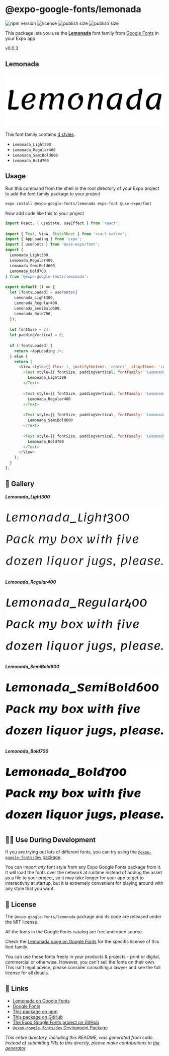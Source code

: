 # @expo-google-fonts/lemonada

![npm version](https://flat.badgen.net/npm/v/@expo-google-fonts/lemonada)
![license](https://flat.badgen.net/github/license/expo/google-fonts)
![publish size](https://flat.badgen.net/packagephobia/install/@expo-google-fonts/lemonada)
![publish size](https://flat.badgen.net/packagephobia/publish/@expo-google-fonts/lemonada)

This package lets you use the [**Lemonada**](https://fonts.google.com/specimen/Lemonada) font family from [Google Fonts](https://fonts.google.com/) in your Expo app.

v0.0.3

## Lemonada

![Lemonada](./font-family.png)

This font family contains [4 styles](#-gallery).

- `Lemonada_Light300`
- `Lemonada_Regular400`
- `Lemonada_SemiBold600`
- `Lemonada_Bold700`

## Usage

Run this command from the shell in the root directory of your Expo project to add the font family package to your project
```sh
expo install @expo-google-fonts/lemonada expo-font @use-expo/font
```

Now add code like this to your project
```js
import React, { useState, useEffect } from 'react';

import { Text, View, StyleSheet } from 'react-native';
import { AppLoading } from 'expo';
import { useFonts } from '@use-expo/font';
import {
  Lemonada_Light300,
  Lemonada_Regular400,
  Lemonada_SemiBold600,
  Lemonada_Bold700,
} from '@expo-google-fonts/lemonada';

export default () => {
  let [fontsLoaded] = useFonts({
    Lemonada_Light300,
    Lemonada_Regular400,
    Lemonada_SemiBold600,
    Lemonada_Bold700,
  });

  let fontSize = 24;
  let paddingVertical = 6;

  if (!fontsLoaded) {
    return <AppLoading />;
  } else {
    return (
      <View style={{ flex: 1, justifyContent: 'center', alignItems: 'center' }}>
        <Text style={{ fontSize, paddingVertical, fontFamily: 'Lemonada_Light300' }}>
          Lemonada_Light300
        </Text>

        <Text style={{ fontSize, paddingVertical, fontFamily: 'Lemonada_Regular400' }}>
          Lemonada_Regular400
        </Text>

        <Text style={{ fontSize, paddingVertical, fontFamily: 'Lemonada_SemiBold600' }}>
          Lemonada_SemiBold600
        </Text>

        <Text style={{ fontSize, paddingVertical, fontFamily: 'Lemonada_Bold700' }}>
          Lemonada_Bold700
        </Text>
      </View>
    );
  }
};

```

## 🔡 Gallery

##### Lemonada_Light300
![Lemonada_Light300](./cd1018b5355f76f3e9ff9d859172bbccef3a0e0bb0b6956ed913a2edba4e9673.ttf.png)

##### Lemonada_Regular400
![Lemonada_Regular400](./6c9760a51ed4b78cf2a172836b2cbc10f540963fdcaf88ef76d10cd4559ee07e.ttf.png)

##### Lemonada_SemiBold600
![Lemonada_SemiBold600](./b17674113757a97537383dc22f4c28496ce5d1fc8274386430fd9d602216a6a7.ttf.png)

##### Lemonada_Bold700
![Lemonada_Bold700](./9f8159cd531775a6fab18432a618771064672ca7a1c6c7db49780d18de0d87d0.ttf.png)


## 👩‍💻 Use During Development

If you are trying out lots of different fonts, you can try using the [`@expo-google-fonts/dev` package](https://github.com/expo/google-fonts/tree/master/font-packages/dev#readme).

You can import *any* font style from any Expo Google Fonts package from it. It will load the fonts
over the network at runtime instead of adding the asset as a file to your project, so it may take longer
for your app to get to interactivity at startup, but it is extremely convenient
for playing around with any style that you want.

## 📖 License

The `@expo-google-fonts/lemonada` package and its code are released under the MIT license.

All the fonts in the Google Fonts catalog are free and open source.

Check the [Lemonada page on Google Fonts](https://fonts.google.com/specimen/Lemonada) for the specific license of this font family.

You can use these fonts freely in your products & projects - print or digital, commercial or otherwise. However, you can't sell the fonts on their own. This isn't legal advice, please consider consulting a lawyer and see the full license for all details.

## 🔗 Links

- [Lemonada on Google Fonts](https://fonts.google.com/specimen/Lemonada)
- [Google Fonts](https://fonts.google.com/)
- [This package on npm](https://www.npmjs.com/package/@expo-google-fonts/lemonada)
- [This package on GitHub](https://github.com/expo/google-fonts/tree/master/font-packages/lemonada)
- [The Expo Google Fonts project on GitHub](https://github.com/expo/google-fonts)
- [`@expo-google-fonts/dev` Devlopment Package](https://github.com/expo/google-fonts/tree/master/font-packages/dev)


*This entire directory, including this README, was generated from code. Instead of submitting PRs to this directly, please make contributions to [the generator](https://github.com/expo/google-fonts/tree/master/packages/generator)*
